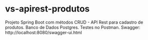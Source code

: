 # vs-apirest-produtos
Projeto Spring Boot com métodos CRUD - API Rest para cadastro de produtos.
Banco de Dados Postgres.
Testes no Postman.
Swagger: http://localhost:8080/swagger-ui.html

